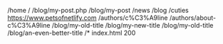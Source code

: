 /home                /
/blog/my-post.php    /blog/my-post
/news                /blog
/cuties              https://www.petsofnetlify.com
/authors/c%C3%A9line /authors/about-c%C3%A9line
/blog/my-old-title   /blog/my-new-title
/blog/my-old-title   /blog/an-even-better-title
/* index.html 200